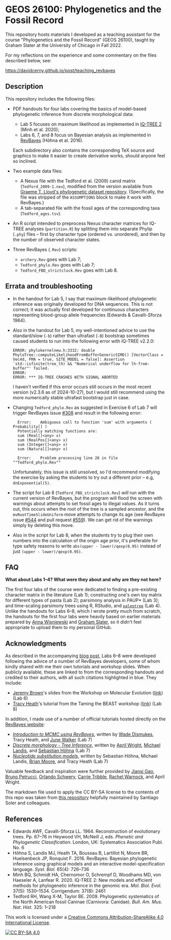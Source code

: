 # GEOS 26100: Phylogenetics and the Fossil Record

This repository hosts materials I developed as a teaching assistant for the course "Phylogenetics and the Fossil Record" (GEOS 26100), taught by Graham Slater at the University of Chicago in Fall 2022.

For my reflections on the experience and some commentary on the files described below, see:

https://davidcerny.github.io/post/teaching_revbayes

## Description

This repository includes the following files:

- PDF handouts for four labs covering the basics of model-based phylogenetic inference from discrete morphological data:
    * Lab 5 focuses on maximum likelihood as implemented in [IQ-TREE 2](https://github.com/iqtree/iqtree2) (Minh et al. 2020);
    * Labs 6, 7, and 8 focus on Bayesian analysis as implemented in [RevBayes](https://github.com/revbayes/revbayes) (Höhna et al. 2016).

  Each subdirectory also contains the corresponding TeX source and graphics to make it easier to create derivative works, should anyone feel so inclined.
  
- Two example data files:
    * A Nexus file with the Tedford et al. (2009) canid matrix (`Tedford_2009-1.nex`), modified from the version available from [Graeme T. Lloyd's phylogenetic dataset repository](https://graemetlloyd.com/matrcarn.html). (Specifically, the file was stripped of the `ASSUMPTIONS` block to make it work with RevBayes.)
    * A tab-separated file with the fossil ages of the corresponding taxa (`Tedford_ages.tsv`).
 
- An R script intended to preprocess Nexus character matrices for IQ-TREE analyses (`partition.R`) by splitting them into separate Phylip (`.phy`) files – first by character type (ordered vs. unordered), and then by the number of observed character states.

- Three RevBayes (`.Rev`) scripts:
    * `archery.Rev` goes with Lab 7;
    * `Tedford_phylo.Rev` goes with Lab 7;
    * `Tedford_FBD_strictclock.Rev` goes with Lab 8.

## Errata and troubleshooting

- In the handout for Lab 5, I say that maximum-likelihood phylogenetic inference was originally developed for DNA sequences. This is not correct; it was actually first developed for continuous characters representing blood-group allele frequencies (Edwards & Cavalli-Sforza 1964).

- Also in the handout for Lab 5, my well-intentioned advice to use the standard/slow (`-b`) rather than ultrafast (`-B`) bootstrap sometimes caused students to run into the following error with IQ-TREE v2.2.0:

  ```
  ERROR: phylokernelnew.h:3332: double PhyloTree::computeLikelihoodFromBufferGenericSIMD() [VectorClass = Vec4d, FMA = true, SITE_MODEL = false]: Assertion `std::isfinite(tree_lh) && "Numerical underflow for lh-from-buffer"' failed. 
  ERROR: 
  ERROR: *** IQ-TREE CRASHES WITH SIGNAL ABORTED 
  ```
  
  I haven't verified if this error occurs still occurs in the most recent version (v2.3.6 as of 2024-10-27), but I would still recommend using the more numerically stable ultrafast bootstrap just in case.
  
- Changing `Tedford_phylo.Rev` as suggested in Exercise 6 of Lab 7 will trigger RevBayes issue [#308](https://github.com/revbayes/revbayes/issues/308) and result in the following error:

  ```
    Error:    Ambiguous call to function 'sum' with arguments ( Probability[] )
    Potentially matching functions are:
    sum (Real[]<any> x)
    sum (RealPos[]<any> x)
    sum (Integer[]<any> x)
    sum (Natural[]<any> x)
   
    Error:    Problem processing line 26 in file ""Tedford_phylo.Rev""
  ```
    
  Unfortunately, this issue is still unsolved, so I'd recommend modifying the exercise by asking the students to try out a different prior – e.g, `dnExponential(5)`.

- The script for Lab 8 (`Tedford_FBD_strictclock.Rev`) *will* run with the current version of RevBayes, but the program will flood the screen with warnings about attempts to set fossil ages to illegal values. As it turns out, this occurs when the root of the tree is a sampled ancestor, and the `mvRootTimeSlideUniform` move attempts to change its age (see RevBayes issue [#544](https://github.com/revbayes/revbayes/issues/544) and pull request [#559](https://github.com/revbayes/revbayes/pull/559)). We can get rid of the warnings simply by deleting this move.

- Also in the script for Lab 8, when the students try to plug their own numbers into the calculation of the origin age prior, it's preferable for type safety reasons to write `abs(upper - lower)/qexp(0.95)` instead of just `(upper - lower)/qexp(0.95)`.

## FAQ

**What about Labs 1–4? What were they about and why are they not here?**

The first four labs of the course were dedicated to finding a pre-existing character matrix in the literature (Lab 1); constructing one's own toy matrix for different types of pasta (Lab 2); parsimony analysis in PAUP\* (Lab 3); and time-scaling parsimony trees using R, RStudio, and [`paleotree`](https://github.com/dwbapst/paleotree) (Lab 4). Unlike the handouts for Labs 6–8, which I wrote pretty much from scratch, the handouts for the first four labs were heavily based on earlier materials prepared by [Anna Wisniewski](https://github.com/wisniewskianna) and [Graham Slater](https://github.com/grahamjslater), so it didn't feel appropriate to upload them to my personal GitHub.
 
## Acknowledgments

As described in the accompanying [blog post](https://davidcerny.github.io/post/teaching_revbayes), Labs 6–8 were developed following the advice of a number of RevBayes developers, some of whom kindly shared with me their own tutorials and workshop slides. When publicly available, these are linked to from the corresponding handouts and credited to their authors, with all such citations highlighted in blue. They include:

- [Jeremy Brown](https://github.com/jembrown)'s slides from the Workshop on Molecular Evolution ([link](https://molevolworkshop.github.io/faculty/brown/pdf/Brown_GraphicalModels_RevBayes.pdf)) (Lab 6)
- [Tracy Heath](https://github.com/trayc7)'s tutorial from the Taming the BEAST workshop ([link](https://taming-the-beast.org/tutorials/FBD-tutorial/FBD-tutorial.pdf)) (Lab 8)

In addition, I made use of a number of official tutorials hosted directly on the [RevBayes website](https://revbayes.github.io):

- [*Introduction to MCMC using RevBayes*](https://revbayes.github.io/tutorials/mcmc/archery.html), written by [Wade Dismukes](https://github.com/wadedismukes), Tracy Heath, and [June Walker](https://github.com/milliescient) (Lab 7)
- [*Discrete morphology - Tree Inference*](https://revbayes.github.io/tutorials/morph_tree/), written by [April Wright](https://github.com/wrightaprilm), [Michael Landis](https://github.com/mlandis), and [Sebastian Höhna](https://github.com/hoehna) (Lab 7)
- [*Nucleotide substitution models*](https://revbayes.github.io/tutorials/ctmc/), written by Sebastian Höhna, Michael Landis, [Brian Moore](https://github.com/brianrmoore), and Tracy Heath (Lab 7)

Valuable feedback and inspiration were further provided by [Jiansi Gao](https://github.com/jsigao), [Bruno Petrucci](https://github.com/brpetrucci), [Orlando Schwery](https://github.com/oschwery), [Carrie Tribble](https://github.com/cmt2), [Rachel Warnock](https://github.com/rachelwarnock), and April Wright.

The markdown file used to apply the CC BY-SA license to the contents of this repo was taken from [this repository](https://github.com/santisoler/cc-licenses) helpfully maintained by Santiago Soler and colleagues.

## References

- Edwards AWF, Cavalli-Sforza LL. 1964. Reconstruction of evolutionary trees. Pp. 67–76 *in* Heywood VH, McNeill J, eds. *Phenetic and Phylogenetic Classification*. London, UK: Systematics Association Publ. No. 6
- Höhna S, Landis MJ, Heath TA, Boussau B, Lartillot N, Moore BR, Huelsenbeck JP, Ronquist F. 2016. RevBayes: Bayesian phylogenetic inference using graphical models and an interactive model-specification language. *Syst. Biol.* 65(4): 726–736
- Minh BQ, Schmidt HA, Chernomor O, Schrempf D, Woodhams MD, von Haeseler A, Lanfear R. 2020. IQ-TREE 2: New models and efficient methods for phylogenetic inference in the genomic era. *Mol. Biol. Evol.* 37(5): 1530–1534. Corrigendum: 37(8): 2461
- Tedford RH, Wang X-M, Taylor BE. 2009. Phylogenetic systematics of the North American fossil Caninae (Carnivora: Canidae). *Bull. Am. Mus. Nat. Hist.* 325: 1–218

This work is licensed under a
[Creative Commons Attribution-ShareAlike 4.0 International License][cc-by-sa].

[![CC BY-SA 4.0][cc-by-sa-image]][cc-by-sa]

[cc-by-sa]: http://creativecommons.org/licenses/by-sa/4.0/
[cc-by-sa-image]: https://licensebuttons.net/l/by-sa/4.0/88x31.png
[cc-by-sa-shield]: https://img.shields.io/badge/License-CC%20BY--SA%204.0-lightgrey.svg
